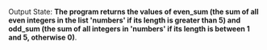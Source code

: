 Output State: **The program returns the values of even_sum (the sum of all even integers in the list 'numbers' if its length is greater than 5) and odd_sum (the sum of all integers in 'numbers' if its length is between 1 and 5, otherwise 0)**.